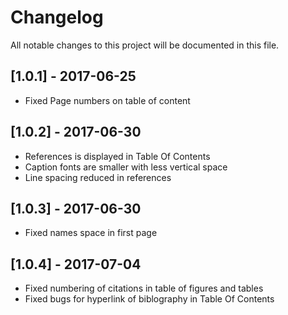 # Changelog
All notable changes to this project will be documented in this file.



## [1.0.1] - 2017-06-25
- Fixed Page numbers on table of content


## [1.0.2] - 2017-06-30
- References is displayed in Table Of Contents
- Caption fonts are smaller with less vertical space
- Line spacing reduced in references

## [1.0.3] - 2017-06-30
- Fixed names space in first page

## [1.0.4] - 2017-07-04
- Fixed numbering of citations in table of figures and tables
- Fixed bugs for hyperlink of biblography in Table Of Contents
